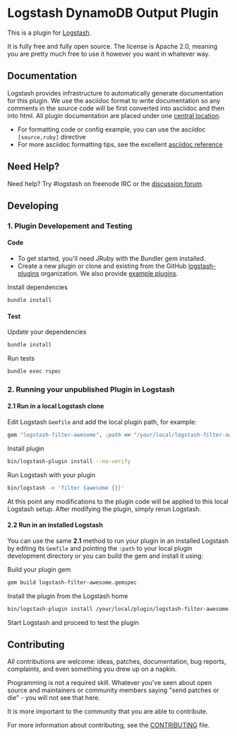 # Logstash DynamoDB Output Plugin

[Logstash]: https://github.com/elastic/logstash
[central location]: http://www.elastic.co/guide/en/logstash/current/
[logstash-plugins]: https://github.com/logstash-plugins
[example plugins]: https://github.com/logstash-plugins?query=example
[discussion forum]: https://discuss.elastic.co/c/logstash
[asciidoc reference]: https://github.com/elastic/docs#asciidoc-guide
[CONTRIBUTING]: https://github.com/elastic/logstash/blob/master/CONTRIBUTING.md

This is a plugin for [Logstash].

It is fully free and fully open source. The license is Apache 2.0, meaning you
are pretty much free to use it however you want in whatever way.

## Documentation

Logstash provides infrastructure to automatically generate documentation for this
plugin. We use the asciidoc format to write documentation so any comments in the
source code will be first converted into asciidoc and then into html. All plugin
documentation are placed under one [central location].

- For formatting code or config example, you can use the asciidoc `[source,ruby]` directive
- For more asciidoc formatting tips, see the excellent [asciidoc reference]

## Need Help?

Need help? Try #logstash on freenode IRC or the [discussion forum].

## Developing

### 1. Plugin Developement and Testing

#### Code

- To get started, you'll need JRuby with the Bundler gem installed.
- Create a new plugin or clone and existing from the GitHub [logstash-plugins]
organization. We also provide [example plugins].

Install dependencies
```sh
bundle install
```

#### Test

Update your dependencies

```sh
bundle install
```

Run tests

```sh
bundle exec rspec
```

### 2. Running your unpublished Plugin in Logstash

#### 2.1 Run in a local Logstash clone

Edit Logstash `Gemfile` and add the local plugin path, for example:
```ruby
gem "logstash-filter-awesome", :path => "/your/local/logstash-filter-awesome"
```

Install plugin
```sh
bin/logstash-plugin install --no-verify
```

Run Logstash with your plugin
```sh
bin/logstash -e 'filter {awesome {}}'
```

At this point any modifications to the plugin code will be applied to this local
Logstash setup. After modifying the plugin, simply rerun Logstash.

#### 2.2 Run in an installed Logstash

You can use the same **2.1** method to run your plugin in an installed Logstash
by editing its `Gemfile` and pointing the `:path` to your local plugin development
directory or you can build the gem and install it using:

Build your plugin gem
```sh
gem build logstash-filter-awesome.gemspec
```

Install the plugin from the Logstash home
```sh
bin/logstash-plugin install /your/local/plugin/logstash-filter-awesome.gem
```

Start Logstash and proceed to test the plugin

## Contributing

All contributions are welcome: ideas, patches, documentation, bug reports, complaints,
and even something you drew up on a napkin.

Programming is not a required skill. Whatever you've seen about open source and
maintainers or community members  saying "send patches or die" - you will not see
that here.

It is more important to the community that you are able to contribute.

For more information about contributing, see the [CONTRIBUTING] file.
